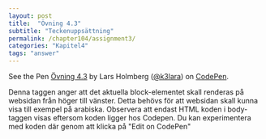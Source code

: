 ```yaml
---
layout: post
title:  "Övning 4.3"
subtitle: "Teckenuppsättning"
permalink: /chapter104/assignment3/
categories: "Kapitel4"
tags: "answer"
---
```

<p data-height="360" data-theme-id="light" data-slug-hash="mWGGWa" data-default-tab="html,result" data-user="k3lara" data-embed-version="2" data-pen-title="Övning 4.3" class="codepen">See the Pen <a href="http://codepen.io/k3lara/pen/mWGGWa/">Övning 4.3</a> by Lars Holmberg (<a href="http://codepen.io/k3lara">@k3lara</a>) on <a href="http://codepen.io">CodePen</a>.</p>
<script async src="https://production-assets.codepen.io/assets/embed/ei.js"></script>
<figcaption>Denna taggen anger att det aktuella block-elementet skall renderas på websidan från höger till vänster. Detta behövs för att websidan skall kunna visa till exempel på arabiska. Observera att endast HTML koden i body-taggen visas eftersom koden ligger hos Codepen. Du kan experimentera med koden där genom att klicka på "Edit on CodePen"</figcaption>
